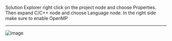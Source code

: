 Solution Explorer right click on the project node and choose Properties.
Then expand C/C++ node
and choose Language node.
In the right side make sure to enable OpenMP 

---


![image](https://github.com/user-attachments/assets/d73980e2-ffcb-42a1-82b2-25aa75d2da69)
